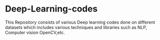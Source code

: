 # Deep-Learning-codes
This Repository consists of various Deep learning codes done on different datasets which includes various techniques and libraries such as NLP, Computer vision OpenCV,etc.

